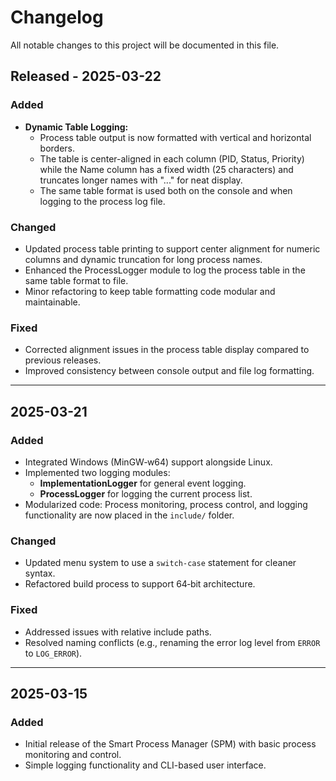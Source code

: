 # Changelog

All notable changes to this project will be documented in this file.

## Released - 2025-03-22
### Added
- **Dynamic Table Logging:**  
  - Process table output is now formatted with vertical and horizontal borders.
  - The table is center-aligned in each column (PID, Status, Priority) while the Name column has a fixed width (25 characters) and truncates longer names with "..." for neat display.
  - The same table format is used both on the console and when logging to the process log file.
  
### Changed
- Updated process table printing to support center alignment for numeric columns and dynamic truncation for long process names.
- Enhanced the ProcessLogger module to log the process table in the same table format to file.
- Minor refactoring to keep table formatting code modular and maintainable.

### Fixed
- Corrected alignment issues in the process table display compared to previous releases.
- Improved consistency between console output and file log formatting.

---

## 2025-03-21
### Added
- Integrated Windows (MinGW‑w64) support alongside Linux.
- Implemented two logging modules:
  - **ImplementationLogger** for general event logging.
  - **ProcessLogger** for logging the current process list.
- Modularized code: Process monitoring, process control, and logging functionality are now placed in the `include/` folder.

### Changed
- Updated menu system to use a `switch-case` statement for cleaner syntax.
- Refactored build process to support 64‑bit architecture.

### Fixed
- Addressed issues with relative include paths.
- Resolved naming conflicts (e.g., renaming the error log level from `ERROR` to `LOG_ERROR`).

---

## 2025-03-15
### Added
- Initial release of the Smart Process Manager (SPM) with basic process monitoring and control.
- Simple logging functionality and CLI-based user interface.
